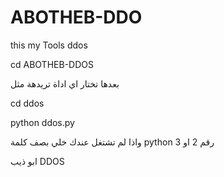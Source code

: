 # ABOTHEB-DDO
this my Tools ddos

cd ABOTHEB-DDOS

بعدها تختار اي اداة تريدهة 
مثل 

cd ddos

python ddos.py

واذا لم تشتغل عندك 
خلي بصف كلمة python 
رقم 2 او 3

ابو ذيب DDOS
